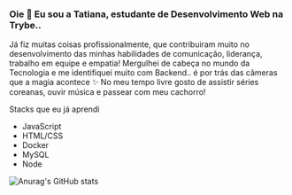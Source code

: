 ### Oie 👋  Eu sou a Tatiana, estudante de Desenvolvimento Web na Trybe..  

Já fiz muitas coisas profissionalmente, que contribuiram muito no desenvolvimento das minhas habilidades de comunicação, liderança, trabalho em equipe e empatia! 
Mergulhei de cabeça no mundo da Tecnologia e me identifiquei muito com Backend.. é por trás das câmeras que a magia acontece ✨
No meu tempo livre gosto de assistir séries coreanas, ouvir música e passear com meu cachorro! 

Stacks que eu já aprendi
- JavaScript
- HTML/CSS
- Docker
- MySQL
- Node

![Anurag's GitHub stats](https://github-readme-stats.vercel.app/api?username=TatiStoiev&show_icons=true&theme=dracula)







